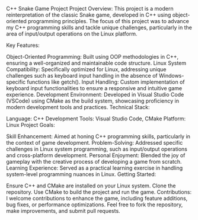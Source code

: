 C++ Snake Game Project
Project Overview:
This project is a modern reinterpretation of the classic Snake game, developed in C++ using object-oriented programming principles. The focus of this project was to advance my C++ programming skills and tackle unique challenges, particularly in the area of input/output operations on the Linux platform.

Key Features:

Object-Oriented Programming: Built using OOP methodologies in C++, ensuring a well-organized and maintainable code structure.
Linux System Compatibility: Specifically optimized for Linux, addressing unique challenges such as keyboard input handling in the absence of Windows-specific functions like getch().
Input Handling: Custom implementation of keyboard input functionalities to ensure a responsive and intuitive game experience.
Development Environment: Developed in Visual Studio Code (VSCode) using CMake as the build system, showcasing proficiency in modern development tools and practices.
Technical Stack:

Language: C++
Development Tools: Visual Studio Code, CMake
Platform: Linux
Project Goals:

Skill Enhancement: Aimed at honing C++ programming skills, particularly in the context of game development.
Problem-Solving: Addressed specific challenges in Linux system programming, such as input/output operations and cross-platform development.
Personal Enjoyment: Blended the joy of gameplay with the creative process of developing a game from scratch.
Learning Experience: Served as a practical learning exercise in handling system-level programming nuances in Linux.
Getting Started:

Ensure C++ and CMake are installed on your Linux system.
Clone the repository.
Use CMake to build the project and run the game.
Contributions:
I welcome contributions to enhance the game, including feature additions, bug fixes, or performance optimizations. Feel free to fork the repository, make improvements, and submit pull requests.

